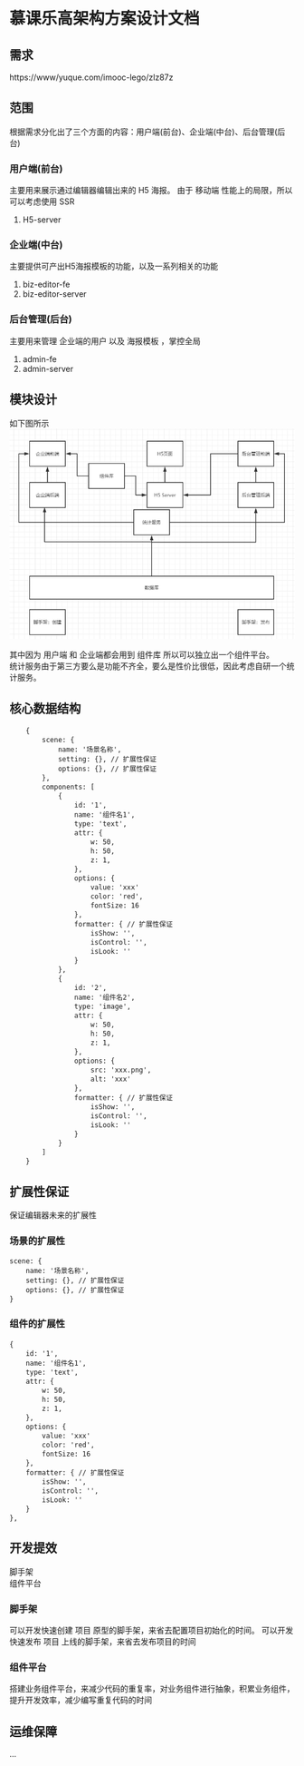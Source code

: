 # 慕课乐高架构方案设计文档

## 需求
https://www/yuque.com/imooc-lego/zlz87z

## 范围
根据需求分化出了三个方面的内容：用户端(前台)、企业端(中台)、后台管理(后台)

### 用户端(前台)
主要用来展示通过编辑器编辑出来的 H5 海报。
由于 移动端 性能上的局限，所以可以考虑使用 SSR
1. H5-server

### 企业端(中台)
主要提供可产出H5海报模板的功能，以及一系列相关的功能
1. biz-editor-fe
2. biz-editor-server

### 后台管理(后台)
主要用来管理 企业端的用户 以及 海报模板 ，掌控全局
1. admin-fe
2. admin-server

## 模块设计
如下图所示
![](./images/01-img-01.png)

其中因为 用户端 和 企业端都会用到 组件库 所以可以独立出一个组件平台。  
统计服务由于第三方要么是功能不齐全，要么是性价比很低，因此考虑自研一个统计服务。

## 核心数据结构
```
    {
        scene: {
            name: '场景名称',
            setting: {}, // 扩展性保证
            options: {}, // 扩展性保证
        },
        components: [
            {
                id: '1',
                name: '组件名1',
                type: 'text',
                attr: {
                    w: 50,
                    h: 50,
                    z: 1,
                },
                options: {
                    value: 'xxx'
                    color: 'red',
                    fontSize: 16
                },
                formatter: { // 扩展性保证
                    isShow: '',
                    isControl: '',
                    isLook: ''
                }
            },
            {
                id: '2',
                name: '组件名2',
                type: 'image',
                attr: {
                    w: 50,
                    h: 50,
                    z: 1,
                },
                options: {
                    src: 'xxx.png',
                    alt: 'xxx'
                },
                formatter: { // 扩展性保证
                    isShow: '',
                    isControl: '',
                    isLook: ''
                }
            }
        ]
    }
```

## 扩展性保证
保证编辑器未来的扩展性

### 场景的扩展性
```
scene: {
    name: '场景名称',
    setting: {}, // 扩展性保证
    options: {}, // 扩展性保证
}
```

### 组件的扩展性
```
{
    id: '1',
    name: '组件名1',
    type: 'text',
    attr: {
        w: 50,
        h: 50,
        z: 1,
    },
    options: {
        value: 'xxx'
        color: 'red',
        fontSize: 16
    },
    formatter: { // 扩展性保证
        isShow: '',
        isControl: '',
        isLook: ''
    }
},
```

## 开发提效
脚手架  
组件平台

### 脚手架
可以开发快速创建 项目 原型的脚手架，来省去配置项目初始化的时间。
可以开发快速发布 项目 上线的脚手架，来省去发布项目的时间

### 组件平台
搭建业务组件平台，来减少代码的重复率，对业务组件进行抽象，积累业务组件，提升开发效率，减少编写重复代码的时间

## 运维保障
...
